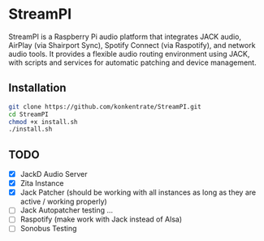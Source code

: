 # StreamPI

StreamPI is a Raspberry Pi audio platform that integrates JACK audio, AirPlay (via Shairport Sync), Spotify Connect (via Raspotify), and network audio tools. It provides a flexible audio routing environment using JACK, with scripts and services for automatic patching and device management.

## Installation

```bash
git clone https://github.com/konkentrate/StreamPI.git
cd StreamPI
chmod +x install.sh
./install.sh
```

## TODO

- [x] JackD Audio Server
- [x] Zita Instance
- [x] Jack Patcher (should be working with all instances as long as they are active / working properly)
- [ ] Jack Autopatcher testing ...
- [ ] Raspotify (make work with Jack instead of Alsa)
- [ ] Sonobus Testing
